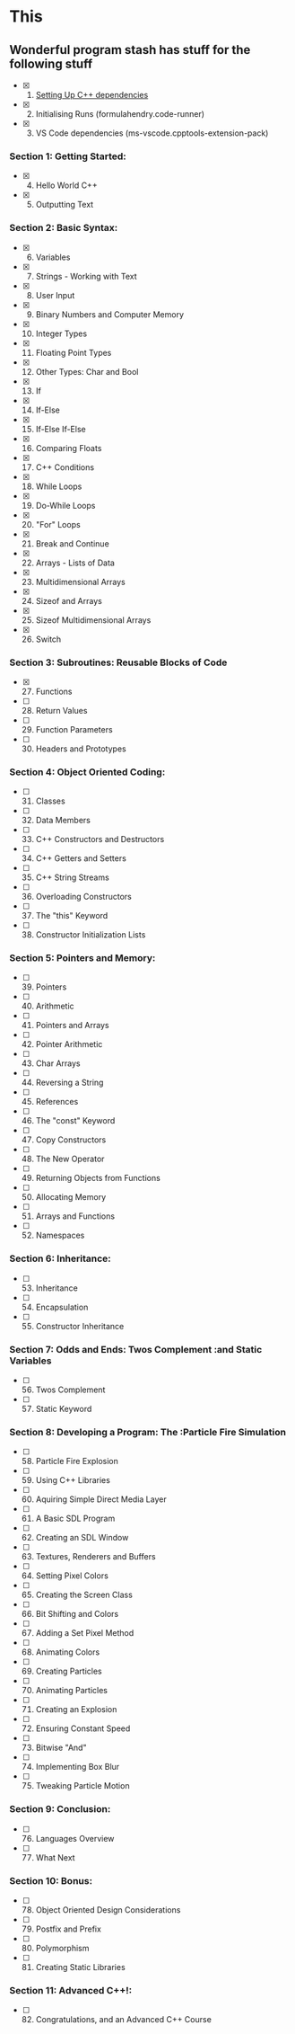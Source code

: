 # This

## Wonderful program stash has stuff for the following stuff

- [x] 1. [Setting Up C++ dependencies](https://code.visualstudio.com/docs/cpp/config-linux)
- [x] 2. Initialising Runs (formulahendry.code-runner)
- [x] 3. VS Code dependencies (ms-vscode.cpptools-extension-pack)

### **Section 1: Getting Started:**

- [x] 4. Hello World C++
- [x] 5. Outputting Text

### **Section 2: Basic Syntax:**

- [x] 6. Variables
- [x] 7. Strings - Working with Text
- [x] 8. User Input
- [x] 9. Binary Numbers and Computer Memory
- [x] 10. Integer Types
- [x] 11. Floating Point Types
- [x] 12. Other Types: Char and Bool
- [x] 13. If
- [x] 14. If-Else
- [x] 15. If-Else If-Else
- [x] 16. Comparing Floats
- [x] 17. C++ Conditions
- [x] 18. While Loops
- [x] 19. Do-While Loops
- [x] 20. "For" Loops
- [x] 21. Break and Continue
- [x] 22. Arrays - Lists of Data
- [x] 23. Multidimensional Arrays
- [x] 24. Sizeof and Arrays
- [x] 25. Sizeof Multidimensional Arrays
- [x] 26. Switch

### **Section 3: Subroutines: Reusable Blocks of Code**

- [x] 27. Functions
- [ ] 28. Return Values
- [ ] 29. Function Parameters
- [ ] 30. Headers and Prototypes

### **Section 4: Object Oriented Coding:**

- [ ] 31. Classes
- [ ] 32. Data Members
- [ ] 33. C++ Constructors and Destructors
- [ ] 34. C++ Getters and Setters
- [ ] 35. C++ String Streams
- [ ] 36. Overloading Constructors
- [ ] 37. The "this" Keyword
- [ ] 38. Constructor Initialization Lists

### **Section 5: Pointers and Memory:**

- [ ] 39. Pointers
- [ ] 40. Arithmetic
- [ ] 41. Pointers and Arrays
- [ ] 42. Pointer Arithmetic
- [ ] 43. Char Arrays
- [ ] 44. Reversing a String
- [ ] 45. References
- [ ] 46. The "const" Keyword
- [ ] 47. Copy Constructors
- [ ] 48. The New Operator
- [ ] 49. Returning Objects from Functions
- [ ] 50. Allocating Memory
- [ ] 51. Arrays and Functions
- [ ] 52. Namespaces

### **Section 6: Inheritance:**

- [ ] 53. Inheritance
- [ ] 54. Encapsulation
- [ ] 55. Constructor Inheritance

### **Section 7: Odds and Ends: Twos Complement :and Static Variables**

- [ ] 56. Twos Complement
- [ ] 57. Static Keyword

### **Section 8: Developing a Program: The :Particle Fire Simulation**

- [ ] 58. Particle Fire Explosion
- [ ] 59. Using C++ Libraries
- [ ] 60. Aquiring Simple Direct Media Layer
- [ ] 61. A Basic SDL Program
- [ ] 62. Creating an SDL Window
- [ ] 63. Textures, Renderers and Buffers
- [ ] 64. Setting Pixel Colors
- [ ] 65. Creating the Screen Class
- [ ] 66. Bit Shifting and Colors
- [ ] 67. Adding a Set Pixel Method
- [ ] 68. Animating Colors
- [ ] 69. Creating Particles
- [ ] 70. Animating Particles
- [ ] 71. Creating an Explosion
- [ ] 72. Ensuring Constant Speed
- [ ] 73. Bitwise "And"
- [ ] 74. Implementing Box Blur
- [ ] 75. Tweaking Particle Motion

### **Section 9: Conclusion:**

- [ ] 76. Languages Overview
- [ ] 77. What Next

### **Section 10: Bonus:**

- [ ] 78. Object Oriented Design Considerations
- [ ] 79. Postfix and Prefix
- [ ] 80. Polymorphism
- [ ] 81. Creating Static Libraries

### **Section 11: Advanced C++!:**

- [ ] 82. Congratulations, and an Advanced C++ Course

